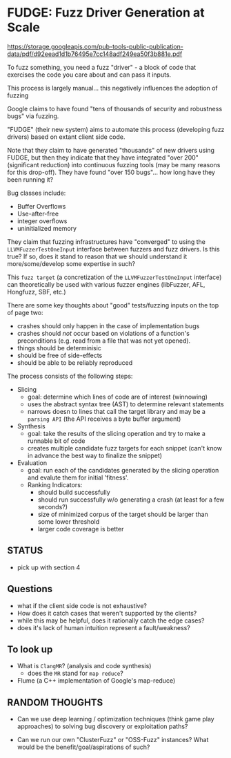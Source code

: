 # FUDGE: Fuzz Driver Generation at Scale

https://storage.googleapis.com/pub-tools-public-publication-data/pdf/d92eead1d1b76495e7cc148adf249ea50f3b881e.pdf

To fuzz something, you need a fuzz "driver" - a block of code that exercises the code you care about and can pass it inputs.

This process is largely manual... this negatively influences the adoption of fuzzing

Google claims to have found "tens of thousands of security and robustness bugs" via fuzzing.

"FUDGE" (their new system) aims to automate this process (developing fuzz drivers) based on extant client side code.

Note that they claim to have generated "thousands" of new drivers using FUDGE, but then they indicate that they have integrated "over 200" (significant reduction) into continuous fuzzing tools (may be many reasons for this drop-off). They have found "over 150 bugs"... how long have they been running it?

Bug classes include:

- Buffer Overflows
- Use-after-free
- integer overflows
- uninitialized memory

They claim that fuzzing infrastructures have "converged" to using the `LLVMFuzzerTestOneInput` interface between fuzzers and fuzz drivers. Is this true? If so, does it stand to reason that we should understand it more/some/develop some expertise in such?

This `fuzz target` (a concretization of the `LLVMFuzzerTestOneInput` interface) can theoretically be used with various fuzzer engines (libFuzzer, AFL, Hongfuzz, SBF, etc.)

There are some key thoughts about "good" tests/fuzzing inputs on the top of page two:

- crashes should only happen in the case of implementation bugs
- crashes should *not* occur based on violations of a function's preconditions (e.g. read from a file that was not yet opened).
- things should be determinisic
- should be free of side-effects
- should be able to be reliably reproduced


The process consists of the following steps:

- Slicing
  - goal: determine which lines of code are of interest (winnowing)
  - uses the abstract syntax tree (AST) to determine relevant statements
  - narrows doesn to lines that call the target library and may be a `parsing API` (the API receives a byte buffer argument)
- Synthesis
  - goal: take the results of the slicing operation and try to make a runnable bit of code
  - creates multiple candidate fuzz targets for each snippet (can't know in advance the best way to finalize the snippet)
- Evaluation
  - goal: run each of the candidates generated by the slicing operation and evalute them for initial 'fitness'. 
  - Ranking Indicators:
    - should build successfully
    - should run successfully w/o generating a crash (at least for a few seconds?)
    - size of minimized corpus of the target should be larger than some lower threshold
    - larger code coverage is better


## STATUS

- pick up with section 4


## Questions

- what if the client side code is not exhaustive? 
- How does it catch cases that weren't supported by the clients?
- while this may be helpful, does it rationally catch the edge cases?
- does it's lack of human intuition represent a fault/weakness?


## To look up

- What is `ClangMR`? (analysis and code synthesis)
  - does the `MR` stand for `map reduce`?
- Flume (a C++ implementation of Google's map-reduce)



## RANDOM THOUGHTS

- Can we use deep learning / optimization techniques (think game play approaches) to solving bug discovery or exploitation paths?

- Can we run our own "ClusterFuzz" or "OSS-Fuzz" instances? What would be the benefit/goal/aspirations of such?


